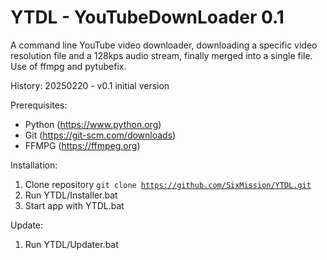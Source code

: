 # YTDL - YouTubeDownLoader 0.1
A command line YouTube video downloader, downloading a specific video resolution file and a 128kps audio stream, finally merged into a single file. Use of ffmpg and pytubefix.

History:
20250220 - v0.1
    initial version

Prerequisites:
- Python (https://www.python.org)
- Git (https://git-scm.com/downloads)
- FFMPG (https://ffmpeg.org)

Installation: 
1. Clone repository <code>git clone https://github.com/SixMission/YTDL.git</code>
2. Run YTDL/Installer.bat
3. Start app with YTDL.bat

Update:
1. Run YTDL/Updater.bat
